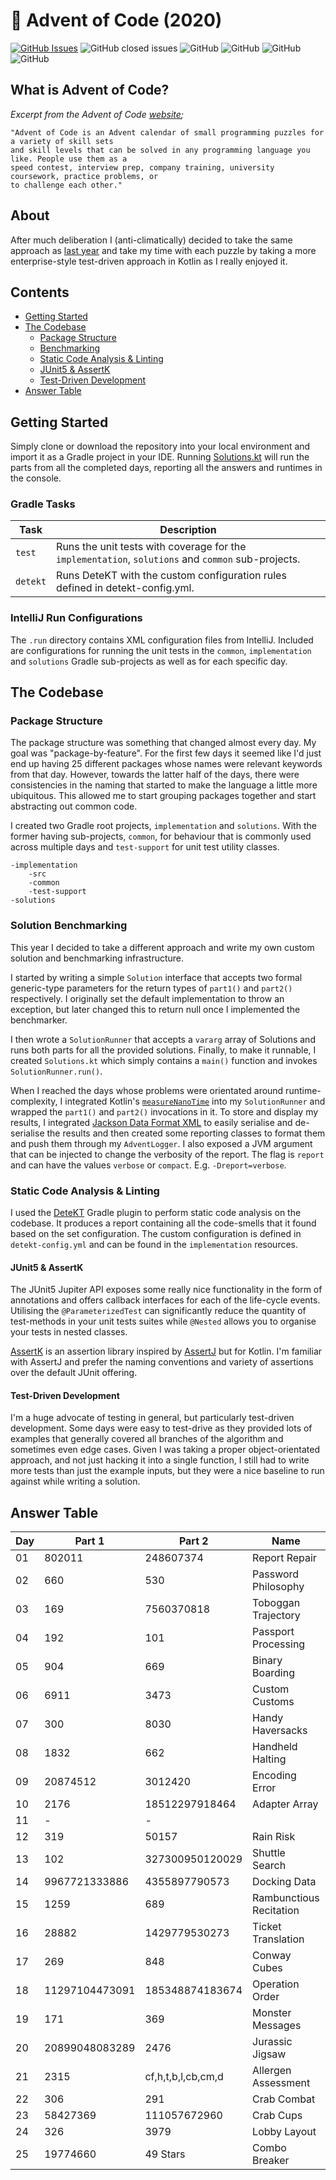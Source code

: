 # :christmas_tree: Advent of Code (2020)

[![GitHub Issues](https://img.shields.io/github/issues/TomPlum/advent-of-code-2020.svg)](https://github.com/TomPlum/advent-of-code-2020/issues)
![GitHub closed issues](https://img.shields.io/github/issues-closed/TomPlum/advent-of-code-2020?color=brightgreen)
![GitHub](https://img.shields.io/github/license/TomPlum/advent-of-code-2020?color=informational)
![GitHub](https://img.shields.io/badge/instructions-99%25-success)
![GitHub](https://img.shields.io/badge/branches-93%25-orange)
![GitHub](https://img.shields.io/badge/stars-50%2F50-yellow)

## What is Advent of Code?

_Excerpt from the Advent of Code [website](https://adventofcode.com/2020/about);_

    "Advent of Code is an Advent calendar of small programming puzzles for a variety of skill sets
    and skill levels that can be solved in any programming language you like. People use them as a
    speed contest, interview prep, company training, university coursework, practice problems, or
    to challenge each other."
    
## About
After much deliberation I (anti-climatically) decided to take the same approach as 
[last year](https://github.com/TomPlum/advent-of-code-2019) and take my time with each puzzle by taking a more
enterprise-style test-driven approach in Kotlin as I really enjoyed it.
    
## Contents
* [Getting Started](#getting-started)
* [The Codebase](#the-codebase)
  * [Package Structure](#package-structure)
  * [Benchmarking](#solution-benchmarking)
  * [Static Code Analysis & Linting](#static-code-analysis--linting)
  * [JUnit5 & AssertK](#junit5--assertk)
  * [Test-Driven Development](#test-driven-development)
* [Answer Table](#answer-table)

## Getting Started
Simply clone or download the repository into your local environment and import it as a Gradle project in your IDE.
Running [Solutions.kt](https://git.io/JII6v) will run the parts from all the completed days, reporting all the
answers and runtimes in the console.

### Gradle Tasks
| Task               | Description                                                                                       |
|--------------------|---------------------------------------------------------------------------------------------------|
| `test`             | Runs the unit tests with coverage for the `implementation`, `solutions` and `common` sub-projects.|
| `detekt` 	         | Runs DeteKT with the custom configuration rules defined in detekt-config.yml.                     |

### IntelliJ Run Configurations
The `.run` directory contains XML configuration files from IntelliJ. Included are configurations for running the unit
tests in the `common`, `implementation` and `solutions` Gradle sub-projects as well as for each specific day.

## The Codebase
### Package Structure
The package structure was something that changed almost every day. My goal was "package-by-feature". For the first few 
days it seemed like I'd just end up having 25 different packages whose names were relevant keywords from that day. 
However, towards the latter half of the days, there were consistencies in the naming that started to make the language 
a little more ubiquitous. This allowed me to start grouping packages together and start abstracting out common code.

I created two Gradle root projects, `implementation` and `solutions`. With the former having sub-projects, `common`, for
behaviour that is commonly used across multiple days and `test-support` for unit test utility classes.

    -implementation
        -src
        -common
        -test-support
    -solutions

### Solution Benchmarking
This year I decided to take a different approach and write my own custom solution and benchmarking infrastructure.

I started by writing a simple `Solution` interface that accepts two formal generic-type parameters for the return
types of `part1()` and `part2()` respectively. I originally set the default implementation to throw an exception, but
later changed this to return null once I implemented the benchmarker.

I then wrote a `SolutionRunner` that accepts a `vararg` array of Solutions and runs both parts for all the provided
solutions. Finally, to make it runnable, I created `Solutions.kt` which simply contains a `main()` function and invokes
`SolutionRunner.run()`.

When I reached the days whose problems were orientated around runtime-complexity, I integrated Kotlin's 
[`measureNanoTime`](https://kotlinlang.org/api/latest/jvm/stdlib/kotlin.system/measure-nano-time.html) into my
`SolutionRunner` and wrapped the `part1()` and `part2()` invocations in it. To store and display my results, I
integrated [Jackson Data Format XML](https://git.io/JLSlw) to easily serialise and de-serialise the results and then
created some reporting classes to format them and push them through my `AdventLogger`. I also exposed a JVM argument
that can be injected to change the verbosity of the report. The flag is `report` and can have the values `verbose` or
`compact`. E.g. `-Dreport=verbose`.

### Static Code Analysis & Linting
I used the [DeteKT](https://detekt.github.io/detekt/index.html) Gradle plugin to perform static code analysis on the
codebase. It produces a report containing all the code-smells that it found based on the set configuration.
The custom configuration is defined in `detekt-config.yml` and can be found in the `implementation` resources.

#### JUnit5 & AssertK
The JUnit5 Jupiter API exposes some really nice functionality in the form of annotations and offers callback
interfaces for each of the life-cycle events. Utilising the `@ParameterizedTest` can significantly reduce the
quantity of test-methods in your unit tests suites while `@Nested` allows you to organise your tests in nested
classes.

[AssertK](https://git.io/JJd1g) is an assertion library inspired by [AssertJ](https://git.io/JJd1a) but for Kotlin.
I'm familiar with AssertJ and prefer the naming conventions and variety of assertions over the default JUnit offering.

#### Test-Driven Development
I'm a huge advocate of testing in general, but particularly test-driven development. Some days were easy to test-drive
as they provided lots of examples that generally covered all branches of the algorithm and sometimes even edge cases.
Given I was taking a proper object-orientated approach, and not just hacking it into a single function, I still had to
write more tests than just the example inputs, but they were a nice baseline to run against while writing a solution.

## Answer Table

| Day 	| Part 1 	     | Part 2 	         | Name                                      | Documentation          |
|-------|----------------|-------------------|-------------------------------------------|------------------------|
| 01   	| 802011         | 248607374         | Report Repair                             | [Link](docs/DAY1.MD)   |
| 02   	| 660            | 530               | Password Philosophy                       | [Link](docs/DAY2.MD)   |
| 03   	| 169            | 7560370818        | Toboggan Trajectory                       | [Link](docs/DAY3.MD)   |
| 04   	| 192            | 101               | Passport Processing                       | [Link](docs/DAY4.MD)   |
| 05   	| 904            | 669               | Binary Boarding                           | [Link](docs/DAY5.MD)   |
| 06   	| 6911           | 3473              | Custom Customs                            | [Link](docs/DAY6.MD)   |
| 07   	| 300            | 8030              | Handy Haversacks                          | [Link](docs/DAY7.MD)   |
| 08   	| 1832           | 662               | Handheld Halting                          | [Link](docs/DAY8.MD)   |
| 09   	| 20874512       | 3012420           | Encoding Error                            | [Link](docs/DAY9.MD)   |
| 10   	| 2176           | 18512297918464    | Adapter Array                             | [Link](docs/DAY10.MD)  |
| 11   	| -              | -                 |                                           |                        |
| 12   	| 319            | 50157             | Rain Risk                                 | [Link](docs/DAY12.MD)  |
| 13   	| 102            | 327300950120029   | Shuttle Search                            | [Link](docs/DAY13.MD)  |
| 14   	| 9967721333886  | 4355897790573     | Docking Data                              | [Link](docs/DAY14.MD)  |
| 15   	| 1259           | 689               | Rambunctious Recitation                   | [Link](docs/DAY15.MD)  |
| 16   	| 28882          | 1429779530273     | Ticket Translation                        | [Link](docs/DAY16.MD)  |
| 17   	| 269            | 848               | Conway Cubes                              | [Link](docs/DAY17.MD)  |
| 18   	| 11297104473091 | 185348874183674   | Operation Order                           | [Link](docs/DAY18.MD)  |
| 19   	| 171            | 369               | Monster Messages                          | [Link](docs/DAY19.MD)  |
| 20   	| 20899048083289 | 2476              | Jurassic Jigsaw                           | [Link](docs/DAY20.MD)  |
| 21   	| 2315           | cf,h,t,b,l,cb,cm,d| Allergen Assessment                       | [Link](docs/DAY21.MD)  |
| 22   	| 306            | 291               | Crab Combat                               | [Link](docs/DAY22.MD)  |
| 23   	| 58427369       | 111057672960      | Crab Cups                                 | [Link](docs/DAY23.MD)  |
| 24   	| 326            | 3979              | Lobby Layout                              | [Link](docs/DAY24.MD)  |
| 25   	| 19774660       | 49 Stars          | Combo Breaker                             | [Link](docs/DAY25.MD)  |